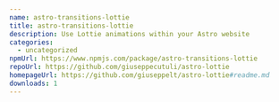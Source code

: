 ```yaml
---
name: astro-transitions-lottie
title: astro-transitions-lottie
description: Use Lottie animations within your Astro website
categories:
  - uncategorized
npmUrl: https://www.npmjs.com/package/astro-transitions-lottie
repoUrl: https://github.com/giuseppecutuli/astro-lottie
homepageUrl: https://github.com/giuseppelt/astro-lottie#readme.md
downloads: 1
---
```


